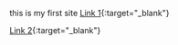 this is my first site
[Link 1](https://addons.mozilla.org/en-US/firefox/addon/buster-captcha-solver/){:target="_blank"}

[Link 2](https://tetetetee2e.blogspot.com/2024/03/blog-post.html){:target="_blank"}
